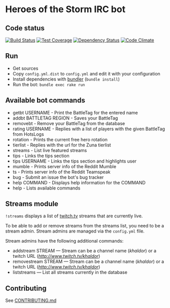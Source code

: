# Heroes of the Storm IRC bot

## Code status

[![Build Status](https://travis-ci.org/chadrien/hots-irc-bot.svg?branch=master)](https://travis-ci.org/chadrien/hots-irc-bot)
[![Test Coverage](https://codeclimate.com/github/chadrien/hots-irc-bot/badges/coverage.svg)](https://codeclimate.com/github/chadrien/hots-irc-bot)
[![Dependency Status](https://www.versioneye.com/user/projects/54da6f1cc1bbbd5f8200023d/badge.svg?style=flat)](https://www.versioneye.com/user/projects/54da6f1cc1bbbd5f8200023d)
[![Code Climate](https://codeclimate.com/github/chadrien/hots-irc-bot/badges/gpa.svg)](https://codeclimate.com/github/chadrien/hots-irc-bot)

## Run

* Get sources
* Copy `config.yml.dist` to `config.yml` and edit it with your configuration
* Install dependencies with [bundler](http://bundler.io/) (`bundle install`)
* Run the bot: `bundle exec rake run`

## Available bot commands

* getbt USERNAME - Print the BattleTag for the entered name
* addbt BATTLETAG REGION - Saves your BattleTag
* removebt - Remove your BattleTag from the database
* rating USERNAME - Replies with a list of players with the given BattleTag from HotsLogs
* rotation - Prints the current free hero rotation
* tierlist - Replies with the url for the Zuna tierlist
* streams - List live featured streams
* tips - Links the tips section
* tips USERNAME - Links the tips section and highlights user
* mumble - Prints server info of the Reddit Mumble
* ts - Prints server info of the Reddit Teamspeak
* bug - Submit an issue the bot's bug tracker
* help COMMAND - Displays help information for the COMMAND
* help - Lists available commands

## Streams module

`!streams` displays a list of [twitch.tv](http://www.twitch.tv/) streams that are currently live.

To be able to add or remove streams from the streams list, you need to be a stream admin. Stream admins are managed via
the `config.yml` file.

Stream admins have the following additional commands:

* addstream STREAM — Stream can be a channel name (*khaldor*) or a twitch URL (*http://www.twitch.tv/khaldor*)
* removestream STREAM — Stream can be a channel name (*khaldor*) or a twitch URL (*http://www.twitch.tv/khaldor*)
* liststreams — List all streams currently in the database

## Contributing

See [CONTRIBUTING.md](CONTRIBUTING.md)
